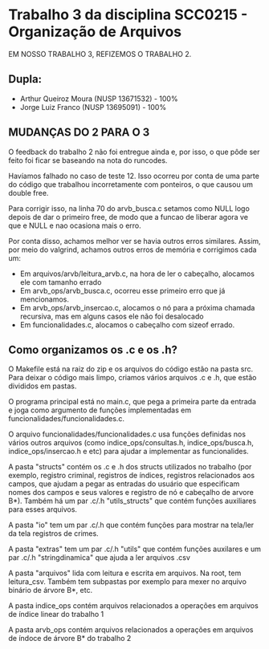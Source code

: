 # Trabalho 3 da disciplina SCC0215 - Organização de Arquivos

EM NOSSO TRABALHO 3, REFIZEMOS O TRABALHO 2.

## Dupla:

- Arthur Queiroz Moura (NUSP 13671532) - 100%
- Jorge Luiz Franco (NUSP 13695091) - 100%

## MUDANÇAS DO 2 PARA O 3

O feedback do trabalho 2 não foi entregue ainda e, por isso, o que pôde ser feito
foi ficar se baseando na nota do runcodes.

Havíamos falhado no caso de teste 12. Isso ocorreu por conta de uma parte do código
que trabalhou incorretamente com ponteiros, o que causou um double free.

Para corrigir isso, na linha 70 do arvb_busca.c setamos como NULL logo depois de dar o
primeiro free, de modo que a funcao de liberar agora ve que e NULL e nao ocasiona mais o erro.

Por conta disso, achamos melhor ver se havia outros erros similares. Assim, por meio do valgrind,
achamos outros erros de memória e corrigimos cada um:

- Em arquivos/arvb/leitura_arvb.c, na hora de ler o cabeçalho, alocamos ele com tamanho errado
- Em arvb_ops/arvb_busca.c, ocorreu esse primeiro erro que já mencionamos.
- Em arvb_ops/arvb_insercao.c, alocamos o nó para a próxima chamada recursiva, mas em alguns casos ele não foi desalocado
- Em funcionalidades.c, alocamos o cabeçalho com sizeof errado.


## Como organizamos os .c e os .h?

O Makefile está na raiz do zip e os arquivos do código estão na pasta src. Para deixar o código mais limpo, criamos vários arquivos .c e .h, que estão divididos em pastas.

O programa principal está no main.c, que pega a primeira parte da entrada e joga como argumento de funções implementadas em funcionalidades/funcionalidades.c.

O arquivo funcionalidades/funcionalidades.c usa funções definidas nos vários outros arquivos (como indice_ops/consultas.h, indice_ops/busca.h, indice_ops/insercao.h e etc) para ajudar a implementar as funcionalides.

A pasta "structs" contém os .c e .h dos structs utilizados no trabalho (por exemplo, registro criminal, registros de índices, registros relacionados aos
campos, que ajudam a pegar as entradas do usuário que especificam nomes dos campos
e seus valores e registro de nó e cabeçalho de arvore B*). Também há um par .c/.h "utils_structs" que contém funções auxiliares para esses arquivos.

A pasta "io" tem um par .c/.h que contém funções para mostrar na tela/ler da tela 
registros de crimes.

A pasta "extras" tem um par .c/.h "utils" que contém funções auxilares e um par .c/.h "stringdinamica" que ajuda a ler arquivos .csv

A pasta "arquivos" lida com leitura e escrita em arquivos. Na root, tem leitura_csv. Também tem subpastas por exemplo para mexer no arquivo binário de árvore B*, etc.

A pasta indice_ops contém arquivos relacionados a operações em arquivos de índice linear do trabalho 1

A pasta arvb_ops contém arquivos relacionados a operações em arquivos de índoce de árvore B* do trabalho 2